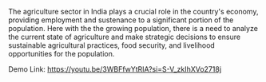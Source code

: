 The agriculture sector in India plays a crucial role in the country's economy, providing employment and sustenance to a significant portion of the population.
Here with the the growing population, there is a need to analyze the current state of agriculture and make strategic decisions to ensure sustainable agricultural 
practices, food security, and livelihood opportunities for the population.


Demo Link:
https://youtu.be/3WBFfwYtRIA?si=S-V_zkIhXVo2718j
